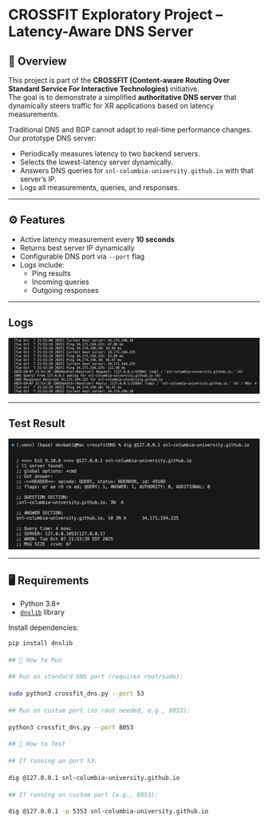 # CROSSFIT Exploratory Project – Latency-Aware DNS Server  

## 📌 Overview  
This project is part of the **CROSSFIT (Content-aware Routing Over Standard Service For Interactive Technologies)** initiative.  
The goal is to demonstrate a simplified **authoritative DNS server** that dynamically steers traffic for XR applications based on latency measurements.  

Traditional DNS and BGP cannot adapt to real-time performance changes. Our prototype DNS server:  
- Periodically measures latency to two backend servers.  
- Selects the lowest-latency server dynamically.  
- Answers DNS queries for `snl-columbia-university.github.io` with that server’s IP.  
- Logs all measurements, queries, and responses.  

---

## ⚙️ Features  
- Active latency measurement every **10 seconds**  
- Returns best server IP dynamically  
- Configurable DNS port via `--port` flag  
- Logs include:  
  - Ping results  
  - Incoming queries  
  - Outgoing responses  

---

## Logs  

![alt text](/logs.png)

---

## Test Result

![alt text](/testss.png)

---

## 🖥️ Requirements  
- Python 3.8+  
- [`dnslib`](https://pypi.org/project/dnslib/) library  

Install dependencies:  
```bash
pip install dnslib

## 🚀 How to Run  

## Run on standard DNS port (requires root/sudo):  

sudo python3 crossfit_dns.py --port 53

## Run on custom port (no root needed, e.g., 8053):

python3 crossfit_dns.py --port 8053

## 🔧 How to Test  

## If running on port 53:

dig @127.0.0.1 snl-columbia-university.github.io

## If running on custom port (e.g., 8053):

dig @127.0.0.1 -p 5353 snl-columbia-university.github.io